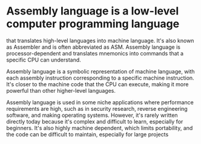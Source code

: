 <h1>Assembly language is a low-level computer programming language</h1>
<p> that translates high-level languages into machine language.
It's also known as Assembler and is often abbreviated as ASM. Assembly language is processor-dependent and translates mnemonics into commands that a specific CPU can understand. </p>

<p>Assembly language is a symbolic representation of machine language, with each assembly instruction corresponding to a specific machine instruction.
It's closer to the machine code that the CPU can execute, making it more powerful than other higher-level languages. </p>

<p>Assembly language is used in some niche applications where performance requirements are high, such as in security research, reverse engineering software, and making operating systems.
However, it's rarely written directly today because it's complex and difficult to learn, especially for beginners.
It's also highly machine dependent, which limits portability, and the code can be difficult to maintain, especially for large projects</p>
